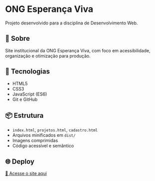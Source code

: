 # ONG Esperança Viva

Projeto desenvolvido para a disciplina de Desenvolvimento Web.

## 🧾 Sobre

Site institucional da ONG Esperança Viva, com foco em acessibilidade, organização e otimização para produção.

## 🚀 Tecnologias

- HTML5
- CSS3
- JavaScript (ES6)
- Git e GitHub

## 📦 Estrutura

- `index.html`, `projetos.html`, `cadastro.html`
- Arquivos minificados em `dist/`
- Imagens comprimidas
- Código acessível e semântico

## 🌐 Deploy

[🔗 Acesse o site aqui](https://github.com/rodrigueslucassp777-cmd/plataforma-ong)

